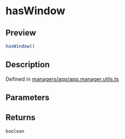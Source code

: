 
      
# hasWindow

<div class="api-docs__section" data-reactroot="">

## Preview

</div><div class="api-docs__preview fn" data-reactroot="">

```ts
hasWindow()
```

</div><div class="api-docs__section" data-reactroot="">

## Description

</div><div class="api-docs__description" data-reactroot=""><span class="api-docs__do-not-parse">



</span></div><div class="api-docs__definition" data-reactroot="">

Defined in [managers/app/app.manager.utils.ts](https://github.com/BetterTyped/hyper-fetch/blob/089b54eb/packages/core/src/managers/app/app.manager.utils.ts#L1)

</div><div class="api-docs__section" data-reactroot="">

## Parameters

</div><div class="api-docs__section" data-reactroot="">

## Returns

</div><div class="api-docs__returns" data-reactroot="">

```ts
boolean
```

</div>